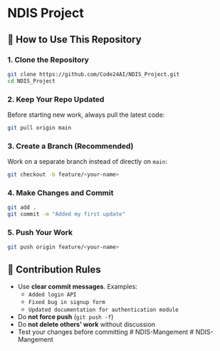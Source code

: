 # NDIS Project

## 🔑 How to Use This Repository

### 1. Clone the Repository

```bash
git clone https://github.com/Code24AI/NDIS_Project.git
cd NDIS_Project
```

### 2. Keep Your Repo Updated

Before starting new work, always pull the latest code:

```bash
git pull origin main
```

### 3. Create a Branch (Recommended)

Work on a separate branch instead of directly on `main`:

```bash
git checkout -b feature/<your-name>
```

### 4. Make Changes and Commit

```bash
git add .
git commit -m "Added my first update"
```

### 5. Push Your Work

```bash
git push origin feature/<your-name>
```

## 📝 Contribution Rules

- Use **clear commit messages**. Examples:
  - `Added login API`
  - `Fixed bug in signup form`
  - `Updated documentation for authentication module`
- Do **not force push** (`git push -f`)
- Do **not delete others' work** without discussion
- Test your changes before committing
#   N D I S - M a n g e m e n t  
 #   N D I S - M a n g e m e n t  
 